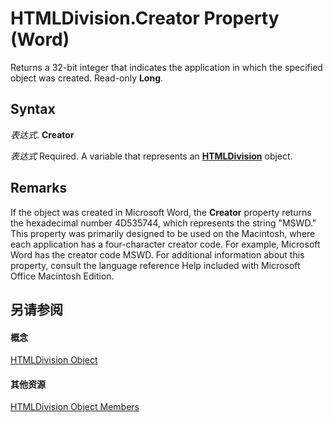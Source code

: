 
# HTMLDivision.Creator Property (Word)

Returns a 32-bit integer that indicates the application in which the specified object was created. Read-only  **Long**.


## Syntax

 _表达式_. **Creator**

 _表达式_ Required. A variable that represents an **[HTMLDivision](a38918ed-61aa-3fd1-3522-d077f1ff312f.md)** object.


## Remarks

If the object was created in Microsoft Word, the  **Creator** property returns the hexadecimal number 4D535744, which represents the string "MSWD." This property was primarily designed to be used on the Macintosh, where each application has a four-character creator code. For example, Microsoft Word has the creator code MSWD. For additional information about this property, consult the language reference Help included with Microsoft Office Macintosh Edition.


## 另请参阅


#### 概念


[HTMLDivision Object](a38918ed-61aa-3fd1-3522-d077f1ff312f.md)
#### 其他资源


[HTMLDivision Object Members](http://msdn.microsoft.com/library/c1b64462-f1a2-daf9-ca43-46bd6c9aef1b%28Office.15%29.aspx)